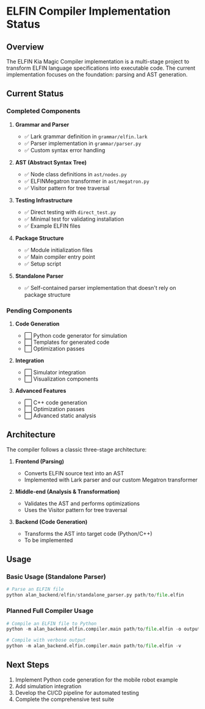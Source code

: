 # ELFIN Compiler Implementation Status

## Overview

The ELFIN Kia Magic Compiler implementation is a multi-stage project to transform ELFIN language specifications into executable code. The current implementation focuses on the foundation: parsing and AST generation.

## Current Status

### Completed Components

1. **Grammar and Parser**
   - ✅ Lark grammar definition in `grammar/elfin.lark`
   - ✅ Parser implementation in `grammar/parser.py`
   - ✅ Custom syntax error handling

2. **AST (Abstract Syntax Tree)**
   - ✅ Node class definitions in `ast/nodes.py`
   - ✅ ELFINMegatron transformer in `ast/megatron.py`
   - ✅ Visitor pattern for tree traversal

3. **Testing Infrastructure**
   - ✅ Direct testing with `direct_test.py`
   - ✅ Minimal test for validating installation
   - ✅ Example ELFIN files

4. **Package Structure**
   - ✅ Module initialization files
   - ✅ Main compiler entry point
   - ✅ Setup script

5. **Standalone Parser**
   - ✅ Self-contained parser implementation that doesn't rely on package structure

### Pending Components

1. **Code Generation**
   - ⬜ Python code generator for simulation
   - ⬜ Templates for generated code
   - ⬜ Optimization passes

2. **Integration**
   - ⬜ Simulator integration
   - ⬜ Visualization components

3. **Advanced Features**
   - ⬜ C++ code generation
   - ⬜ Optimization passes
   - ⬜ Advanced static analysis

## Architecture

The compiler follows a classic three-stage architecture:

1. **Frontend (Parsing)**
   - Converts ELFIN source text into an AST
   - Implemented with Lark parser and our custom Megatron transformer

2. **Middle-end (Analysis & Transformation)**
   - Validates the AST and performs optimizations
   - Uses the Visitor pattern for tree traversal

3. **Backend (Code Generation)**
   - Transforms the AST into target code (Python/C++)
   - To be implemented

## Usage

### Basic Usage (Standalone Parser)

```python
# Parse an ELFIN file
python alan_backend/elfin/standalone_parser.py path/to/file.elfin
```

### Planned Full Compiler Usage

```python
# Compile an ELFIN file to Python
python -m alan_backend.elfin.compiler.main path/to/file.elfin -o output.py

# Compile with verbose output
python -m alan_backend.elfin.compiler.main path/to/file.elfin -v
```

## Next Steps

1. Implement Python code generation for the mobile robot example
2. Add simulation integration
3. Develop the CI/CD pipeline for automated testing
4. Complete the comprehensive test suite

